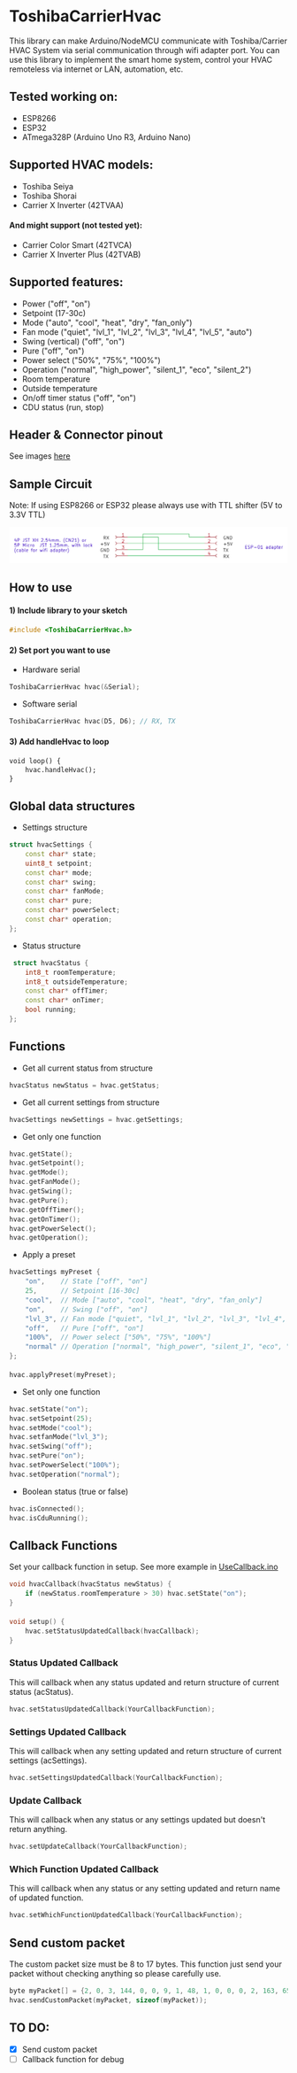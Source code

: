 # ToshibaCarrierHvac
This library can make Arduino/NodeMCU communicate with Toshiba/Carrier HVAC System via serial communication through wifi adapter port. You can use this library to implement the smart home system, control your HVAC remoteless via internet or LAN, automation, etc.

## Tested working on:
 - ESP8266
 - ESP32
 - ATmega328P (Arduino Uno R3, Arduino Nano)
 
## Supported HVAC models:
  - Toshiba Seiya
  - Toshiba Shorai
  - Carrier X Inverter (42TVAA)

#### And might support (not tested yet):
  - Carrier Color Smart (42TVCA)
  - Carrier X Inverter Plus (42TVAB)

## Supported features:
 - Power ("off", "on")
 - Setpoint (17-30c)
 - Mode ("auto", "cool", "heat", "dry", "fan_only")
 - Fan mode ("quiet", "lvl_1", "lvl_2", "lvl_3", "lvl_4", "lvl_5", "auto")
 - Swing (vertical) ("off", "on")
 - Pure ("off", "on")
 - Power select ("50%", "75%", "100%")
 - Operation ("normal", "high_power", "silent_1", "eco", "silent_2")
 - Room temperature
 - Outside temperature
 - On/off timer status ("off", "on")
 - CDU status (run, stop)

## Header & Connector pinout
See images [here](/images)
 
## Sample Circuit
Note: If using ESP8266 or ESP32 please always use with TTL shifter (5V to 3.3V TTL)
 
![Sample Circuit](images/circuit.png?raw=true "Sample Circuit")
 
## How to use
 
#### 1) Include library to your sketch
```C++
#include <ToshibaCarrierHvac.h>
```
  
#### 2) Set port you want to use

- Hardware serial
```C++
ToshibaCarrierHvac hvac(&Serial);
```
- Software serial
```C++
ToshibaCarrierHvac hvac(D5, D6); // RX, TX
```

#### 3) Add handleHvac to loop
```C+
void loop() {
    hvac.handleHvac();
}
```
 
## Global data structures

- Settings structure
```C++
struct hvacSettings {
    const char* state;
    uint8_t setpoint;
    const char* mode;
    const char* swing;
    const char* fanMode;
    const char* pure;
    const char* powerSelect;
    const char* operation;
};
```
 
- Status structure
```C++
 struct hvacStatus {
    int8_t roomTemperature;
    int8_t outsideTemperature;
    const char* offTimer;
    const char* onTimer;
    bool running;
};
```

## Functions

- Get all current status from structure
```C++
hvacStatus newStatus = hvac.getStatus;
```
 
- Get all current settings from structure
```C++
hvacSettings newSettings = hvac.getSettings;
```
 
- Get only one function
```C++
hvac.getState();
hvac.getSetpoint();
hvac.getMode();
hvac.getFanMode();
hvac.getSwing();
hvac.getPure();
hvac.getOffTimer();
hvac.getOnTimer();
hvac.getPowerSelect();
hvac.getOperation();
```
 
 - Apply a preset
```C++
hvacSettings myPreset {
    "on",    // State ["off", "on"]
    25,      // Setpoint [16-30c]
    "cool",  // Mode ["auto", "cool", "heat", "dry", "fan_only"]
    "on",    // Swing ["off", "on"]
    "lvl_3", // Fan mode ["quiet", "lvl_1", "lvl_2", "lvl_3", "lvl_4", "lvlL_5", "auto"]
    "off",   // Pure ["off", "on"]
    "100%",  // Power select ["50%", "75%", "100%"]
    "normal" // Operation ["normal", "high_power", "silent_1", "eco", "silent_2"]
};

hvac.applyPreset(myPreset);
 ```
 
- Set only one function
```C++
hvac.setState("on");
hvac.setSetpoint(25);
hvac.setMode("cool");
hvac.setfanMode("lvl_3");
hvac.setSwing("off");
hvac.setPure("on");
hvac.setPowerSelect("100%");
hvac.setOperation("normal");
```
 
- Boolean status (true or false)
```C++
hvac.isConnected();
hvac.isCduRunning();
```

## Callback Functions
Set your callback function in setup. See more example in [UseCallback.ino](examples/UseCallback/UseCallback.ino) 
```C++
void hvacCallback(hvacStatus newStatus) {
    if (newStatus.roomTemperature > 30) hvac.setState("on");
}

void setup() {
    hvac.setStatusUpdatedCallback(hvacCallback);
}
```

### Status Updated Callback
This will callback when any status updated and return structure of current status (acStatus).
```C++
hvac.setStatusUpdatedCallback(YourCallbackFunction);
```

### Settings Updated Callback
This will callback when any setting updated and return structure of current settings (acSettings).
```C++
hvac.setSettingsUpdatedCallback(YourCallbackFunction);
```

### Update Callback
This will callback when any status or any settings updated but doesn't return anything.
```C++
hvac.setUpdateCallback(YourCallbackFunction);
```

### Which Function Updated Callback
This will callback when any status or any setting updated and return name of updated function.
```C++
hvac.setWhichFunctionUpdatedCallback(YourCallbackFunction);
```

## Send custom packet
The custom packet size must be 8 to 17 bytes. This function just send your packet without checking anything so please carefully use.
```C++
byte myPacket[] = {2, 0, 3, 144, 0, 0, 9, 1, 48, 1, 0, 0, 0, 2, 163, 65, 76};
hvac.sendCustomPacket(myPacket, sizeof(myPacket));
```

## TO DO:
- [x] Send custom packet
- [ ] Callback function for debug
